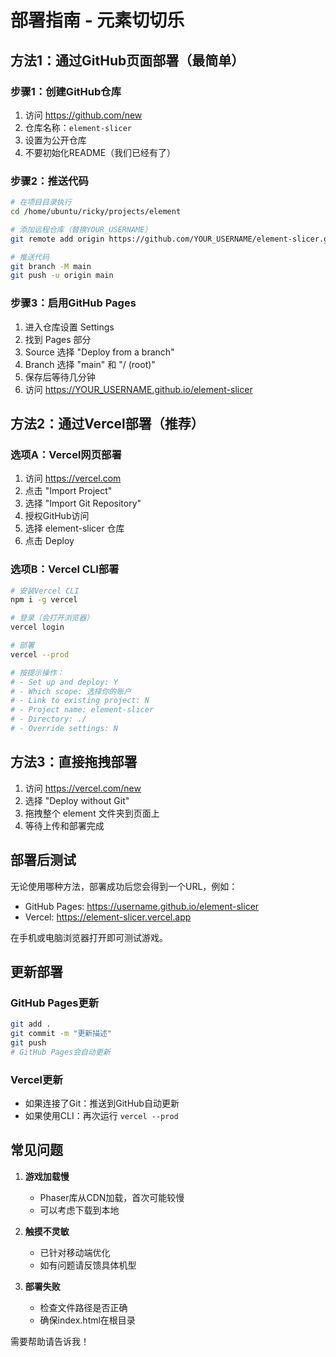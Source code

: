 # 部署指南 - 元素切切乐

## 方法1：通过GitHub页面部署（最简单）

### 步骤1：创建GitHub仓库
1. 访问 https://github.com/new
2. 仓库名称：`element-slicer`
3. 设置为公开仓库
4. 不要初始化README（我们已经有了）

### 步骤2：推送代码
```bash
# 在项目目录执行
cd /home/ubuntu/ricky/projects/element

# 添加远程仓库（替换YOUR_USERNAME）
git remote add origin https://github.com/YOUR_USERNAME/element-slicer.git

# 推送代码
git branch -M main
git push -u origin main
```

### 步骤3：启用GitHub Pages
1. 进入仓库设置 Settings
2. 找到 Pages 部分
3. Source 选择 "Deploy from a branch"
4. Branch 选择 "main" 和 "/ (root)"
5. 保存后等待几分钟
6. 访问 https://YOUR_USERNAME.github.io/element-slicer

## 方法2：通过Vercel部署（推荐）

### 选项A：Vercel网页部署
1. 访问 https://vercel.com
2. 点击 "Import Project"
3. 选择 "Import Git Repository"
4. 授权GitHub访问
5. 选择 element-slicer 仓库
6. 点击 Deploy

### 选项B：Vercel CLI部署
```bash
# 安装Vercel CLI
npm i -g vercel

# 登录（会打开浏览器）
vercel login

# 部署
vercel --prod

# 按提示操作：
# - Set up and deploy: Y
# - Which scope: 选择你的账户
# - Link to existing project: N
# - Project name: element-slicer
# - Directory: ./
# - Override settings: N
```

## 方法3：直接拖拽部署

1. 访问 https://vercel.com/new
2. 选择 "Deploy without Git"
3. 拖拽整个 element 文件夹到页面上
4. 等待上传和部署完成

## 部署后测试

无论使用哪种方法，部署成功后您会得到一个URL，例如：
- GitHub Pages: https://username.github.io/element-slicer
- Vercel: https://element-slicer.vercel.app

在手机或电脑浏览器打开即可测试游戏。

## 更新部署

### GitHub Pages更新
```bash
git add .
git commit -m "更新描述"
git push
# GitHub Pages会自动更新
```

### Vercel更新
- 如果连接了Git：推送到GitHub自动更新
- 如果使用CLI：再次运行 `vercel --prod`

## 常见问题

1. **游戏加载慢**
   - Phaser库从CDN加载，首次可能较慢
   - 可以考虑下载到本地

2. **触摸不灵敏**
   - 已针对移动端优化
   - 如有问题请反馈具体机型

3. **部署失败**
   - 检查文件路径是否正确
   - 确保index.html在根目录

需要帮助请告诉我！